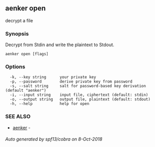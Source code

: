 ## aenker open

decrypt a file

### Synopsis

Decrypt from Stdin and write the plaintext to Stdout.

```
aenker open [flags]
```

### Options

```
  -k, --key string      your private key
  -p, --password        derive private key from password
  -s, --salt string     salt for password-based key derivation (default "aenker")
  -i, --input string    input file, ciphertext (default: stdin)
  -o, --output string   output file, plaintext (default: stdout)
  -h, --help            help for open
```

### SEE ALSO

* [aenker](aenker.md)	 - 

###### Auto generated by spf13/cobra on 8-Oct-2018
